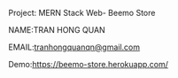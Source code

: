 Project: MERN Stack Web- Beemo Store

NAME:TRAN HONG QUAN

EMAIL:tranhongquanqn@gmail.com

Demo:https://beemo-store.herokuapp.com/
